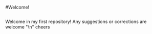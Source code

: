#Welcome!
## 
Welcome in my first repository!
Any suggestions or corrections are welcome "\n"
cheers
